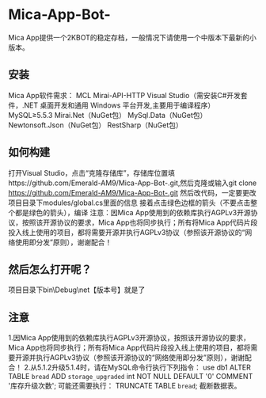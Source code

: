 # Mica-App-Bot-
Mica App提供一个2KBOT的稳定存档，一般情况下请使用一个中版本下最新的小版本。
## 安装
Mica App软件需求：
MCL
Mirai-API-HTTP
Visual Studio（需安装C#开发套件，.NET 桌面开发和通用 Windows 平台开发,主要用于编译程序）
MySQL≥5.5.3
Mirai.Net（NuGet包）
MySql.Data（NuGet包）
Newtonsoft.Json（NuGet包）
RestSharp（NuGet包）
## 如何构建
打开Visual Studio，点击“克隆存储库”，存储库位置填https://github.com/Emerald-AM9/Mica-App-Bot-.git,然后克隆或输入git clone https://github.com/Emerald-AM9/Mica-App-Bot-.git
然后改代码，一定要更改项目目录下modules/global.cs里面的信息
接着点击绿色边框的箭头（不要点击整个都是绿色的箭头），编译
注意：因Mica App使用到的依赖库执行AGPLv3开源协议，按照该开源协议的要求，Mica App也将同步执行；所有将Mica App代码片段投入线上使用的项目，都将需要开源并执行AGPLv3协议（参照该开源协议的“网络使用即分发”原则），谢谢配合！
## 然后怎么打开呢？
项目目录下bin\Debug\net【版本号】就是了
## 注意
1.因Mica App使用到的依赖库执行AGPLv3开源协议，按照该开源协议的要求，Mica App也将同步执行；所有将Mica App代码片段投入线上使用的项目，都将需要开源并执行AGPLv3协议（参照该开源协议的“网络使用即分发”原则），谢谢配合！
2.从5.1.2升级5.1.4时，请在MySQL命令行执行下列指令：
use db1
ALTER TABLE `bread` ADD `storage_upgraded` int NOT NULL DEFAULT '0' COMMENT '库存升级次数';
可能还需要执行：
TRUNCATE TABLE `bread`;
截断数据表。
